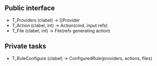 ## Public interface

- T_Providers (clabel) -> []Provider
- T_Action (clabel, int) -> Action(cmd, input refs)
- T_File (clabel, int) -> File(refs generating action)

## Private tasks

- T_RuleConfigure (clabel) -> ConfiguredRule(providers, actions, files)
